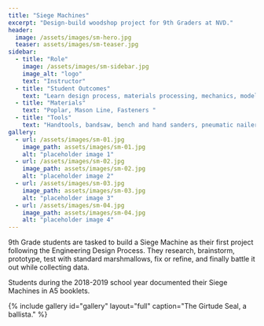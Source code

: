 ```yaml
---
title: "Siege Machines"
excerpt: "Design-build woodshop project for 9th Graders at NVD."
header:
  image: /assets/images/sm-hero.jpg
  teaser: assets/images/sm-teaser.jpg
sidebar:
  - title: "Role"
    image: /assets/images/sm-sidebar.jpg
    image_alt: "logo"
    text: "Instructor"
  - title: "Student Outcomes"
    text: "Learn design process, materials processing, mechanics, model testing, data collection, and project documentation."
  - title: "Materials"
    text: "Poplar, Mason Line, Fasteners "
  - title: "Tools"
    text: "Handtools, bandsaw, bench and hand sanders, pneumatic nailer"
gallery:
  - url: /assets/images/sm-01.jpg
    image_path: assets/images/sm-01.jpg
    alt: "placeholder image 1"
  - url: /assets/images/sm-02.jpg
    image_path: assets/images/sm-02.jpg
    alt: "placeholder image 2"
  - url: /assets/images/sm-03.jpg
    image_path: assets/images/sm-03.jpg
    alt: "placeholder image 3"
  - url: /assets/images/sm-04.jpg
    image_path: assets/images/sm-04.jpg
    alt: "placeholder image 4"  
---
```


9th Grade students are tasked to build a Siege Machine as their first project following the Engineering Design Process. They research, brainstorm, prototype, test with standard marshmallows, fix or refine, and finally battle it out while collecting data.

Students during the 2018-2019 school year documented their Siege Machines in A5 booklets.

{% include gallery id="gallery" layout="full" caption="The Girtude Seal, a ballista." %}

